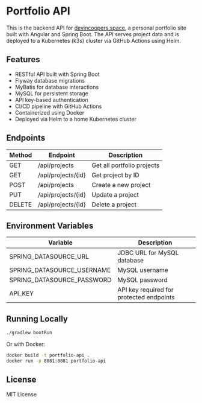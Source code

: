 # Portfolio API

This is the backend API for [devincoopers.space](https://devincoopers.space), a personal portfolio site built with Angular and Spring Boot. The API serves project data and is deployed to a Kubernetes (k3s) cluster via GitHub Actions using Helm.

## Features

- RESTful API built with Spring Boot
- Flyway database migrations
- MyBatis for database interactions
- MySQL for persistent storage
- API key-based authentication
- CI/CD pipeline with GitHub Actions
- Containerized using Docker
- Deployed via Helm to a home Kubernetes cluster

## Endpoints

| Method | Endpoint            | Description            |
|--------|---------------------|------------------------|
| GET    | /api/projects       | Get all portfolio projects |
| GET    | /api/projects/{id}  | Get project by ID      |
| POST   | /api/projects       | Create a new project   |
| PUT    | /api/projects/{id}  | Update a project       |
| DELETE | /api/projects/{id}  | Delete a project       |

## Environment Variables

| Variable           | Description                          |
|--------------------|--------------------------------------|
| SPRING_DATASOURCE_URL | JDBC URL for MySQL database       |
| SPRING_DATASOURCE_USERNAME | MySQL username             |
| SPRING_DATASOURCE_PASSWORD | MySQL password             |
| API_KEY            | API key required for protected endpoints |

## Running Locally

```bash
./gradlew bootRun
```

Or with Docker:

```bash
docker build -t portfolio-api .
docker run -p 8081:8081 portfolio-api
```

## License

MIT License
